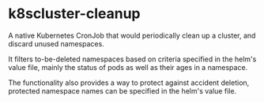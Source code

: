 # k8scluster-cleanup
A native Kubernetes CronJob that would periodically clean up a cluster, and discard unused namespaces.

It filters to-be-deleted namespaces based on criteria specified in the helm's value file, mainly the status of pods as well as their ages in a namespace. 

The functionality also provides a way to protect against accident deletion, protected namespace names can be specified in the helm's value file.
